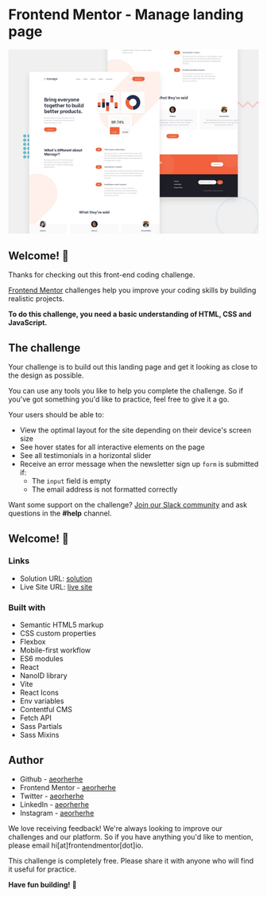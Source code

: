 # Frontend Mentor - Manage landing page

![Design preview for the Manage landing page coding challenge](./design/desktop-preview.jpg)

## Welcome! 👋

Thanks for checking out this front-end coding challenge.

[Frontend Mentor](https://www.frontendmentor.io) challenges help you improve your coding skills by building realistic projects.

**To do this challenge, you need a basic understanding of HTML, CSS and JavaScript.**

## The challenge

Your challenge is to build out this landing page and get it looking as close to the design as possible.

You can use any tools you like to help you complete the challenge. So if you've got something you'd like to practice, feel free to give it a go.

Your users should be able to:

- View the optimal layout for the site depending on their device's screen size
- See hover states for all interactive elements on the page
- See all testimonials in a horizontal slider
- Receive an error message when the newsletter sign up `form` is submitted if:
  - The `input` field is empty
  - The email address is not formatted correctly

Want some support on the challenge? [Join our Slack community](https://www.frontendmentor.io/slack) and ask questions in the **#help** channel.

## Welcome! 👋

### Links

- Solution URL: [solution]()
- Live Site URL: [live site]()

### Built with

- Semantic HTML5 markup
- CSS custom properties
- Flexbox
- Mobile-first workflow
- ES6 modules
- React
- NanoID library
- Vite
- React Icons
- Env variables
- Contentful CMS
- Fetch API
- Sass Partials
- Sass Mixins

## Author

- Github - [aeorherhe](https://github.com/aeorherhe)
- Frontend Mentor - [aeorherhe](https://www.frontendmentor.io/profile/aeorherhe)
- Twitter - [aeorherhe](https://twitter.com/aeorherhe)
- LinkedIn - [aeorherhe](https://www.linkedin.com/in/aeorherhe/)
- Instagram - [aeorherhe](https://www.instagram.com/aeorherhe/)

We love receiving feedback! We're always looking to improve our challenges and our platform. So if you have anything you'd like to mention, please email hi[at]frontendmentor[dot]io.

This challenge is completely free. Please share it with anyone who will find it useful for practice.

**Have fun building!** 🚀
